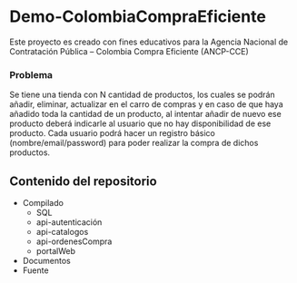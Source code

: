 # Demo-ColombiaCompraEficiente
Este proyecto es creado con fines educativos para la Agencia Nacional de Contratación Pública – Colombia Compra Eficiente (ANCP-CCE)

### Problema
Se tiene una tienda con N cantidad de productos, los cuales se podrán añadir, eliminar, actualizar
en el carro de compras y en caso de que haya añadido toda la cantidad de un producto, al intentar
añadir de nuevo ese producto deberá indicarle al usuario que no hay disponibilidad de ese producto.
Cada usuario podrá hacer un registro básico (nombre/email/password) para poder realizar la
compra de dichos productos.

## Contenido del repositorio

- Compilado
  - SQL
  - api-autenticación
  - api-catalogos
  - api-ordenesCompra
  - portalWeb
- Documentos
- Fuente
